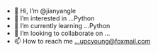 - 👋 Hi, I’m @jianyangle
- 👀 I’m interested in ...Python
- 🌱 I’m currently learning ...Python
- 💞️ I’m looking to collaborate on ...
- 📫 How to reach me ...upcyoung@foxmail.com

<!---
jianyangle/jianyangle is a ✨ special ✨ repository because its `README.md` (this file) appears on your GitHub profile.
You can click the Preview link to take a look at your changes.
--->
